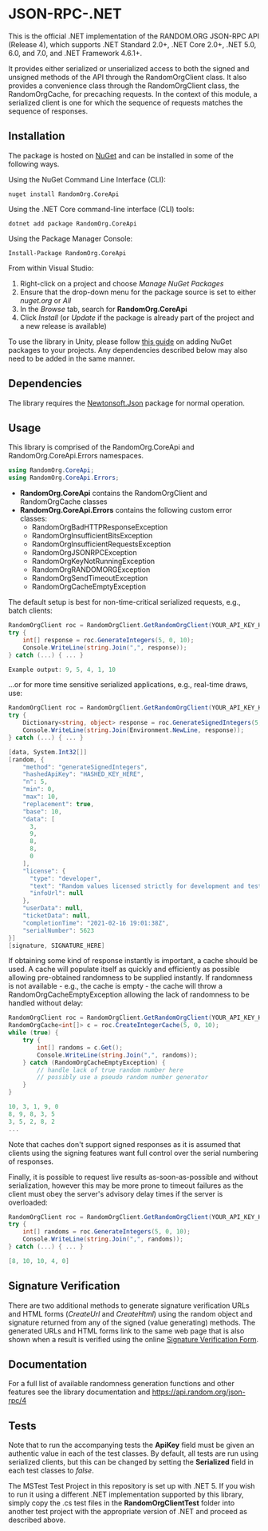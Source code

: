
JSON-RPC-.NET
===============

This is the official .NET implementation of the RANDOM.ORG JSON-RPC API (Release 4), which supports .NET Standard 2.0+, .NET Core 2.0+, .NET 5.0, 6.0, and 7.0, and .NET Framework 4.6.1+.

It provides either serialized or unserialized access to both the signed and unsigned methods of the API through the RandomOrgClient class. It also provides a convenience class through the RandomOrgClient class, the RandomOrgCache, for precaching requests. In the context of this module, a serialized client is one for which the sequence of requests matches the sequence of responses.

Installation
------------
The package is hosted on [NuGet](https://www.nuget.org/packages/RandomOrg.CoreApi/) and can be installed in some of the following ways.

Using the NuGet Command Line Interface (CLI):

```
nuget install RandomOrg.CoreApi
```

Using the .NET Core command-line interface (CLI) tools:

```
dotnet add package RandomOrg.CoreApi
```

Using the Package Manager Console:
```
Install-Package RandomOrg.CoreApi
```
From within Visual Studio:
1. Right-click on a project and choose *Manage NuGet Packages*
2. Ensure that the drop-down menu for the package source is set to either *nuget.org* or *All*
3. In the *Browse* tab, search for **RandomOrg.CoreApi**
4. Click *Install* (or *Update* if the package is already part of the project and a new release is available)

To use the library in Unity, please follow [this guide](https://docs.microsoft.com/en-us/visualstudio/gamedev/unity/unity-scripting-upgrade#add-packages-from-nuget-to-a-unity-project) on adding NuGet packages to your projects. Any dependencies described below may also need to be added in the same manner.

Dependencies
------------

The library requires the [Newtonsoft.Json](https://www.nuget.org/packages/Newtonsoft.Json/) package for normal operation. 

Usage
-----

This library is comprised of the RandomOrg.CoreApi and RandomOrg.CoreApi.Errors namespaces.

```c#
using RandomOrg.CoreApi;
using RandomOrg.CoreApi.Errors;
```

- **RandomOrg.CoreApi** contains the RandomOrgClient and RandomOrgCache classes
- **RandomOrg.CoreApi.Errors** contains the following custom error classes:
    - RandomOrgBadHTTPResponseException
    - RandomOrgInsufficientBitsException
    - RandomOrgInsufficientRequestsException
    - RandomOrgJSONRPCException
    - RandomOrgKeyNotRunningException
    - RandomOrgRANDOMORGException
    - RandomOrgSendTimeoutException
    - RandomOrgCacheEmptyException

The default setup is best for non-time-critical serialized requests, e.g., batch clients:
```c#
RandomOrgClient roc = RandomOrgClient.GetRandomOrgClient(YOUR_API_KEY_HERE);
try {
	int[] response = roc.GenerateIntegers(5, 0, 10);
	Console.WriteLine(string.Join(",", response));
} catch (...) { ... }

Example output: 9, 5, 4, 1, 10
```

...or for more time sensitive serialized applications, e.g., real-time draws, use:

```c#
RandomOrgClient roc = RandomOrgClient.GetRandomOrgClient(YOUR_API_KEY_HERE, 2000, 10000, true);
try {
	Dictionary<string, object> response = roc.GenerateSignedIntegers(5, 0, 10);
	Console.WriteLine(string.Join(Environment.NewLine, response));
} catch (...) { ... }

[data, System.Int32[]]
[random, {
    "method": "generateSignedIntegers",
    "hashedApiKey": "HASHED_KEY_HERE",
    "n": 5,
    "min": 0,
    "max": 10,
    "replacement": true,
    "base": 10,
    "data": [
      3,
      9,
      8,
      8,
      0
    ],
    "license": {
      "type": "developer",
      "text": "Random values licensed strictly for development and testing only",
      "infoUrl": null
    },
    "userData": null,
    "ticketData": null,
    "completionTime": "2021-02-16 19:01:38Z",
    "serialNumber": 5623
}]
[signature, SIGNATURE_HERE]
```

If obtaining some kind of response instantly is important, a cache should be used. A cache will populate itself as quickly and efficiently as possible allowing pre-obtained randomness to be supplied instantly. If randomness is not available - e.g., the cache is empty - the cache will throw a RandomOrgCacheEmptyException allowing the lack of randomness to be handled without delay:

```c#
RandomOrgClient roc = RandomOrgClient.GetRandomOrgClient(YOUR_API_KEY_HERE);
RandomOrgCache<int[]> c = roc.CreateIntegerCache(5, 0, 10);
while (true) {
	try {
		int[] randoms = c.Get();
		Console.WriteLine(string.Join(",", randoms));
	} catch (RandomOrgCacheEmptyException) {
		// handle lack of true random number here
		// possibly use a pseudo random number generator
	}
}

10, 3, 1, 9, 0
8, 9, 8, 3, 5
3, 5, 2, 8, 2
...
```

Note that caches don't support signed responses as it is assumed that clients using the signing features want full control over the serial numbering of responses.
	
Finally, it is possible to request live results as-soon-as-possible and without serialization, however this may be more prone to timeout failures as the client must obey the server's advisory delay times if the server is overloaded:

```c# 
RandomOrgClient roc = RandomOrgClient.GetRandomOrgClient(YOUR_API_KEY_HERE, 0, 10000, false);
try {
	int[] randoms = roc.GenerateIntegers(5, 0, 10);
	Console.WriteLine(string.Join(",", randoms));
} catch (...) { ... }

[8, 10, 10, 4, 0]
```
Signature Verification
----------------------
There are two additional methods to generate signature verification URLs and HTML forms (*CreateUrl* and *CreateHtml*) using the random object and signature returned from any of the signed (value generating) methods. The generated URLs and HTML forms link to the same web page that is also shown when a result is verified using the online [Signature Verification Form](https://api.random.org/signatures/form).

Documentation
-------------

For a full list of available randomness generation functions and other features see the library documentation and https://api.random.org/json-rpc/4

Tests
-----
Note that to run the accompanying tests the **ApiKey** field must be given an authentic value in each of the test classes. By default, all tests are run using serialized clients, but this can be changed by setting the **Serialized** field in each test classes to *false*.

The MSTest Test Project in this repository is set up with .NET 5. If you wish to run it using a different .NET implementation supported by this library, simply copy the .cs test files in the **RandomOrgClientTest** folder into another test project with the appropriate version of .NET and proceed as described above.
